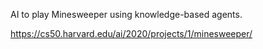 AI to play Minesweeper using knowledge-based agents.

https://cs50.harvard.edu/ai/2020/projects/1/minesweeper/

